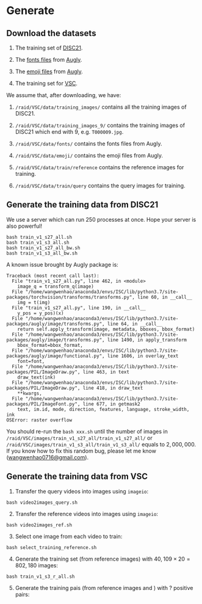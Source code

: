 # Generate

## Download the datasets

1. The training set of [DISC21](https://ai.facebook.com/datasets/disc21-downloads/).

2. The [fonts files](https://drive.google.com/file/d/17NabnySxASqAvYEscW-b-YTA0SU4J-ys/view?usp=share_link) from [Augly](https://github.com/facebookresearch/AugLy).

3. The [emoji files](https://drive.google.com/file/d/1--Sx8uHthQAVLrDdR_C4ibveT_nGJunC/view?usp=share_link) from [Augly](https://github.com/facebookresearch/AugLy).

4. The training set for [VSC](https://www.drivendata.org/competitions/group/meta-video-similarity/).

We assume that, after downloading, we have:

1. ```/raid/VSC/data/training_images/``` contains all the training images of DISC21.

2. ```/raid/VSC/data/training_images_9/``` contains the training images of DISC21 which end with $9$, e.g. ```T000009.jpg```.

3. ```/raid/VSC/data/fonts/``` contains the fonts files from Augly.

4. ```/raid/VSC/data/emoji/``` contains the emoji files from Augly.

5. ```/raid/VSC/data/train/reference``` contains the reference images for training.

6. ```/raid/VSC/data/train/query``` contains the query images for training.


## Generate the training data from DISC21

We use a server which can run 250 processes at once. Hope your server is also powerful!

```
bash train_v1_s27_all.sh
bash train_v1_s3_all.sh
bash train_v1_s27_all_bw.sh
bash train_v1_s3_all_bw.sh
```

A known issue brought by Augly package is:
```
Traceback (most recent call last):
  File "train_v1_s27_all.py", line 462, in <module>
    image_q = transform_q(image)
  File "/home/wangwenhao/anaconda3/envs/ISC/lib/python3.7/site-packages/torchvision/transforms/transforms.py", line 60, in __call__
    img = t(img)
  File "train_v1_s27_all.py", line 190, in __call__
    y_pos = y_pos)(x)
  File "/home/wangwenhao/anaconda3/envs/ISC/lib/python3.7/site-packages/augly/image/transforms.py", line 64, in __call__
    return self.apply_transform(image, metadata, bboxes, bbox_format)
  File "/home/wangwenhao/anaconda3/envs/ISC/lib/python3.7/site-packages/augly/image/transforms.py", line 1490, in apply_transform
    bbox_format=bbox_format,
  File "/home/wangwenhao/anaconda3/envs/ISC/lib/python3.7/site-packages/augly/image/functional.py", line 1606, in overlay_text
    font=font,
  File "/home/wangwenhao/anaconda3/envs/ISC/lib/python3.7/site-packages/PIL/ImageDraw.py", line 463, in text
    draw_text(ink)
  File "/home/wangwenhao/anaconda3/envs/ISC/lib/python3.7/site-packages/PIL/ImageDraw.py", line 418, in draw_text
    **kwargs,
  File "/home/wangwenhao/anaconda3/envs/ISC/lib/python3.7/site-packages/PIL/ImageFont.py", line 677, in getmask2
    text, im.id, mode, direction, features, language, stroke_width, ink
OSError: raster overflow
```
You should re-run the ```bash xxx.sh``` until the number of images in ```/raid/VSC/images/train_v1_s27_all/train_v1_s27_all/``` or ```/raid/VSC/images/train_v1_s3_all/train_v1_s3_all/``` equals to $2,000,000$. If you know how to fix this random bug, please let me know (wangwenhao0716@gmail.com).

## Generate the training data from VSC

1. Transfer the query videos into images using ```imageio```:
```
bash video2images_query.sh
```

2. Transfer the reference videos into images using ```imageio```:
```
bash video2images_ref.sh
```

3. Select one image from each video to train:
```
bash select_training_reference.sh
```

4. Generate the training set (from reference images) with $40,109 \times 20 = 802,180$ images:
```
bash train_v1_s3_r_all.sh
```

5. Generate the training pais (from reference images and ) with $?$ positive pairs:
 


